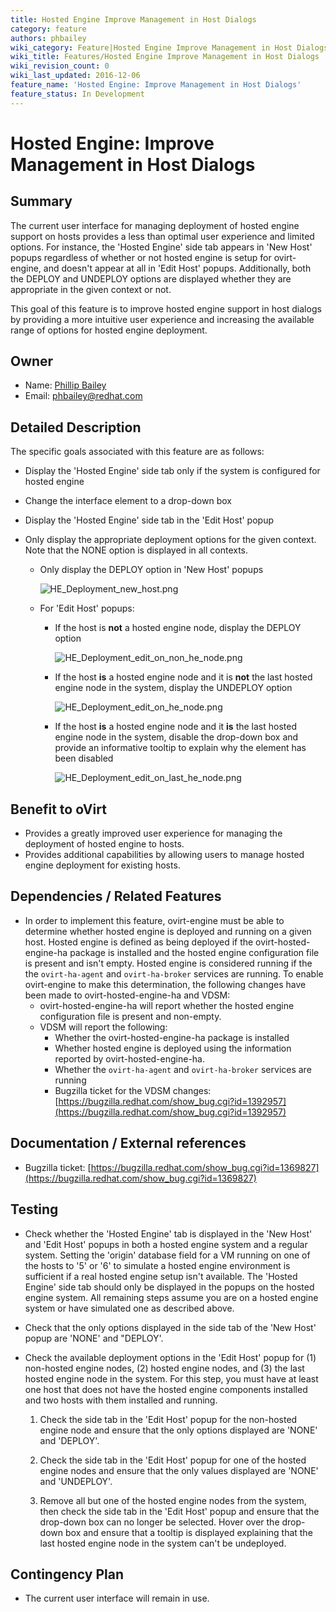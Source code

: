 ```yaml
---
title: Hosted Engine Improve Management in Host Dialogs
category: feature
authors: phbailey
wiki_category: Feature|Hosted Engine Improve Management in Host Dialogs
wiki_title: Features/Hosted Engine Improve Management in Host Dialogs
wiki_revision_count: 0
wiki_last_updated: 2016-12-06
feature_name: 'Hosted Engine: Improve Management in Host Dialogs'
feature_status: In Development
---
```


# Hosted Engine: Improve Management in Host Dialogs

## Summary

The current user interface for managing deployment of hosted engine support on hosts provides a less than optimal user experience and limited options. For instance, the 'Hosted Engine' side tab appears in 'New Host' popups regardless of whether or not hosted engine is setup for ovirt-engine, and doesn't appear at all in 'Edit Host' popups. Additionally, both the DEPLOY and UNDEPLOY options are displayed whether they are appropriate in the given context or not.

This goal of this feature is to improve hosted engine support in host dialogs by providing a more intuitive user experience and increasing the available range of options for hosted engine deployment.

## Owner

*   Name: [Phillip Bailey](https://github.com/pcbailey)
*   Email: <phbailey@redhat.com>

## Detailed Description

The specific goals associated with this feature are as follows:

*   Display the 'Hosted Engine' side tab only if the system is configured for hosted engine

*   Change the interface element to a drop-down box

*   Display the 'Hosted Engine' side tab in the 'Edit Host' popup

*   Only display the appropriate deployment options for the given context. Note that the NONE option is displayed in all contexts.

    *   Only display the DEPLOY option in 'New Host' popups

        ![](HE_Deployment_new_host.png "HE_Deployment_new_host.png")

    *   For 'Edit Host' popups:

        *   If the host is **not** a hosted engine node, display the DEPLOY option

            ![](HE_Deployment_edit_on_non_he_node.png "HE_Deployment_edit_on_non_he_node.png")

        *   If the host **is** a hosted engine node and it is **not** the last hosted engine node in the system, display the UNDEPLOY option

            ![](HE_Deployment_edit_on_he_node.png "HE_Deployment_edit_on_he_node.png")

        *   If the host **is** a hosted engine node and it **is** the last hosted engine node in the system, disable the drop-down box and provide an informative tooltip to explain why the element has been disabled

            ![](HE_Deployment_edit_on_last_he_node.png "HE_Deployment_edit_on_last_he_node.png")

## Benefit to oVirt

*   Provides a greatly improved user experience for managing the deployment of hosted engine to hosts.
*   Provides additional capabilities by allowing users to manage hosted engine deployment for existing hosts.

## Dependencies / Related Features

*   In order to implement this feature, ovirt-engine must be able to determine whether hosted engine is deployed and running on a given host. Hosted engine is defined as being deployed if the ovirt-hosted-engine-ha package is installed and the hosted engine configuration file is present and isn't empty. Hosted engine is considered running if the the `ovirt-ha-agent` and `ovirt-ha-broker` services are running. To enable ovirt-engine to make this determination, the following changes have been made to ovirt-hosted-engine-ha and VDSM:
    *   ovirt-hosted-engine-ha will report whether the hosted engine configuration file is present and non-empty.
    *   VDSM will report the following:
        *   Whether the ovirt-hosted-engine-ha package is installed
        *   Whether hosted engine is deployed using the information reported by ovirt-hosted-engine-ha.
        *   Whether the `ovirt-ha-agent` and `ovirt-ha-broker` services are running
        *   Bugzilla ticket for the VDSM changes: [https://bugzilla.redhat.com/show_bug.cgi?id=1392957](https://bugzilla.redhat.com/show_bug.cgi?id=1392957)

## Documentation / External references

*   Bugzilla ticket: [https://bugzilla.redhat.com/show_bug.cgi?id=1369827](https://bugzilla.redhat.com/show_bug.cgi?id=1369827)

## Testing

*   Check whether the 'Hosted Engine' tab is displayed in the 'New Host' and 'Edit Host' popups in both a hosted engine system and a regular system. Setting the 'origin' database field for a VM running on one of the hosts to '5' or '6' to simulate a hosted engine environment is sufficient if a real hosted engine setup isn't available. The 'Hosted Engine' side tab should only be displayed in the popups on the hosted engine system. All remaining steps assume you are on a hosted engine system or have simulated one as described above.

*   Check that the only options displayed in the side tab of the 'New Host' popup are 'NONE' and "DEPLOY'.

*   Check the available deployment options in the 'Edit Host' popup for (1) non-hosted engine nodes, (2) hosted engine nodes, and (3) the last hosted engine node in the system. For this step, you must have at least one host that does not have the hosted engine components installed and two hosts with them installed and running.

    1.   Check the side tab in the 'Edit Host' popup for the non-hosted engine node and ensure that the only options displayed are 'NONE' and 'DEPLOY'.

    2.   Check the side tab in the 'Edit Host' popup for one of the hosted engine nodes and ensure that the only values displayed are 'NONE' and 'UNDEPLOY'.

    3.   Remove all but one of the hosted engine nodes from the system, then check the side tab in the 'Edit Host' popup and ensure that the drop-down box can no longer be selected. Hover over the drop-down box and ensure that a tooltip is displayed explaining that the last hosted engine node in the system can't be undeployed.

## Contingency Plan

*   The current user interface will remain in use.
